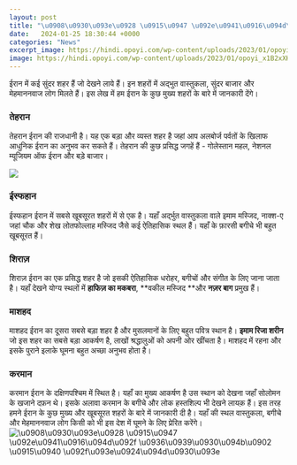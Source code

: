 ```yaml
---
layout: post
title: "\u0908\u0930\u093e\u0928 \u0915\u0947 \u092e\u0941\u0916\u094d\u092f \u0936\u0939\u0930\u094b\u0902 \u0915\u0940 \u092f\u093e\u0924\u094d\u0930\u093e"
date:   2024-01-25 18:30:44 +0000
categories: "News"
excerpt_image: https://hindi.opoyi.com/wp-content/uploads/2023/01/opoyi_x1B2xXH90.jpg
image: https://hindi.opoyi.com/wp-content/uploads/2023/01/opoyi_x1B2xXH90.jpg
---
```


ईरान में कई सुंदर शहर हैं जो देखने लाये हैं। इन शहरों में अद्भुत वास्तुकला, सुंदर बाजार और मेहमाननवाज लोग मिलते हैं। इस लेख में हम ईरान के कुछ मुख्य शहरों के बारे में जानकारी देंगे। 
### तेहरान
तेहरान ईरान की राजधानी है। यह एक बड़ा और व्यस्त शहर है जहां आप अलबोर्ज पर्वतों के खिलाफ आधुनिक ईरान का अनुभव कर सकते हैं। तेहरान की कुछ प्रसिद्ध जगहें हैं - गोलेस्तान महल, नेशनल म्यूजियम ऑफ ईरान और बड़े बाजार। 

![](https://hindi.opoyi.com/wp-content/uploads/2023/01/opoyi_bmSn-4GXv.jpg)
### ईस्फहान
ईस्फहान ईरान में सबसे खूबसूरत शहरों में से एक है। यहाँ अर्द्भुत वास्तुकला वाले इमाम मस्जिद, नाक्श-ए जहां चौक और शेख लोतफोल्लाह मस्जिद जैसे कई ऐतिहासिक स्थल हैं। यहाँ के फ़ारसी बगीचे भी बहुत खूबसूरत हैं।
### शिराज़
शिराज़ ईरान का एक प्रसिद्ध शहर है जो इसकी ऐतिहासिक धरोहर, बगीचों और संगीत के लिए जाना जाता है। यहाँ देखने योग्य स्थलों में **हाफिज़ का मकबरा**, **वकील मस्जिद **और **नज़र बाग** प्रमुख हैं। 
### माशहद
माशहद ईरान का दूसरा सबसे बड़ा शहर है और मुसलमानों के लिए बहुत पवित्र स्थान है। **इमाम रिजा शरीन** जो इस शहर का सबसे बड़ा आकर्षण है, लाखों श्रद्धालुओं को अपनी ओर खींचता है। माशहद में रहना और इसके पुराने इलाके घूमना बहुत अच्छा अनुभव होता है।
### करमान
करमान ईरान के दक्षिणपश्चिम में स्थित है। यहाँ का मुख्य आकर्षण है उस स्थान को देखना जहाँ सोलोमन के खजाने दफ़न थे। इसके अलावा करमान के बगीचे और लोक हस्तशिल्प भी देखने लायक़ हैं।
इस तरह हमने ईरान के कुछ मुख्य और खूबसूरत शहरों के बारे में जानकारी दी है। यहाँ की स्थल वास्तुकला, बगीचे और मेहमाननवाज लोग किसी को भी इस देश में घूमने के लिए प्रेरित करेंगे।
![\u0908\u0930\u093e\u0928 \u0915\u0947 \u092e\u0941\u0916\u094d\u092f \u0936\u0939\u0930\u094b\u0902 \u0915\u0940 \u092f\u093e\u0924\u094d\u0930\u093e](https://hindi.opoyi.com/wp-content/uploads/2023/01/opoyi_x1B2xXH90.jpg)